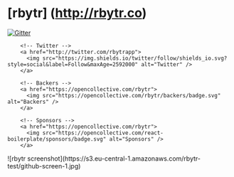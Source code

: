 # [rbytr] (http://rbytr.co)
<div>
		<!-- Gitter -->
		<a href="https://gitter.im/rbytr/rbytr">
		  <img src="https://badges.gitter.im/rbytr/rbytr.svg" alt="Gitter" />
		</a>

		<!-- Twitter -->
		<a href="http://twitter.com/rbytrapp">
		  <img src="https://img.shields.io/twitter/follow/shields_io.svg?style=social&label=Follow&maxAge=2592000" alt="Twitter" />
		</a>
		
		<!-- Backers -->
		<a href="https://opencollective.com/rbytr">
		  <img src="https://opencollective.com/rbytr/backers/badge.svg" alt="Backers" />
		</a>
		
		<!-- Sponsors -->
		<a href="https://opencollective.com/rbytr">
		  <img src="https://opencollective.com/react-boilerplate/sponsors/badge.svg" alt="Sponsors" />
		</a>
</div>
![rbytr screenshot](https://s3.eu-central-1.amazonaws.com/rbytr-test/github-screen-1.jpg)

